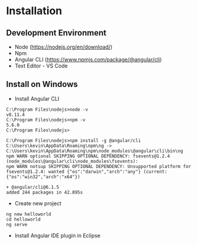 # Installation
## Development Environment
* Node (https://nodejs.org/en/download/)
* Npm
* Angular CLI (https://www.npmjs.com/package/@angular/cli)
* Text Editor - VS Code

## Install on Windows
* Install Angular CLI

```
C:\Program Files\nodejs>node -v
v8.11.4
C:\Program Files\nodejs>npm -v
5.6.0
C:\Program Files\nodejs>

C:\Program Files\nodejs>npm install -g @angular/cli
C:\Users\kevin\AppData\Roaming\npm\ng -> C:\Users\kevin\AppData\Roaming\npm\node_modules\@angular\cli\bin\ng
npm WARN optional SKIPPING OPTIONAL DEPENDENCY: fsevents@1.2.4 (node_modules\@angular\cli\node_modules\fsevents):
npm WARN notsup SKIPPING OPTIONAL DEPENDENCY: Unsupported platform for fsevents@1.2.4: wanted {"os":"darwin","arch":"any"} (current: {"os":"win32","arch":"x64"})

+ @angular/cli@6.1.5
added 244 packages in 42.895s
```

* Create new project

```
ng new helloworld
cd helloworld
ng serve
```
* Install  Angular IDE plugin in Eclipse
